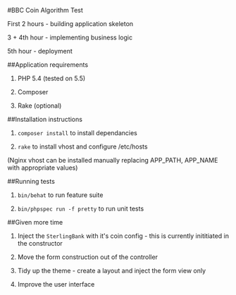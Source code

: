 #BBC Coin Algorithm Test

First 2 hours - building application skeleton

3 + 4th hour - implementing business logic

5th hour - deployment


##Application requirements

1. PHP 5.4 (tested on 5.5)

2. Composer

3. Rake (optional)


##Installation instructions

1. `composer install` to install dependancies

2. `rake` to install vhost and configure /etc/hosts

(Nginx vhost can be installed manually replacing APP_PATH, APP_NAME with appropriate values)


##Running tests

1. `bin/behat` to run feature suite

2. `bin/phpspec run -f pretty` to run unit tests


##Given more time

1. Inject the `SterlingBank` with it's coin config - this is currently inititiated in the constructor

2. Move the form construction out of the controller

3. Tidy up the theme - create a layout and inject the form view only

4. Improve the user interface